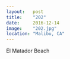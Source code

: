 ```yaml
---
layout:   post
title:    "202"
date:     2016-12-14
image:    "202.jpg"
location: "Malibu, CA"
---
```


El Matador Beach
